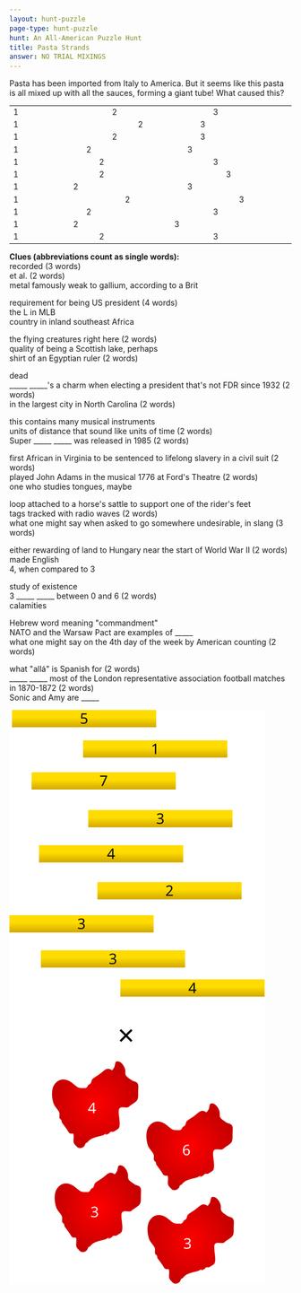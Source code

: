 ```yaml
---
layout: hunt-puzzle
page-type: hunt-puzzle
hunt: An All-American Puzzle Hunt
title: Pasta Strands
answer: NO TRIAL MIXINGS
---
```

<p class="puzzle-flavor" markdown="1">
Pasta has been imported from Italy to America. But it seems like this pasta is all mixed up with all the sauces, forming a giant tube! What caused this?
</p>

<table class="pasta-grid">
  <tr>
    <td><div><div class="corner">1</div></div></td>
    <td><div></div></td>
    <td><div></div></td>
    <td><div></div></td>
    <td><div></div></td>
    <td><div></div></td>
    <td><div></div></td>
    <td><div></div></td>
    <td><div></div></td>
    <td><div></div></td>
    <td><div><div class="corner">2</div></div></td>
    <td><div></div></td>
    <td><div></div></td>
    <td><div></div></td>
    <td><div></div></td>
    <td><div></div></td>
    <td><div></div></td>
    <td><div></div></td>
    <td><div></div></td>
    <td><div><div class="corner">3</div></div></td>
    <td><div></div></td>
    <td><div></div></td>
    <td><div></div></td>
    <td><div></div></td>
    <td><div></div></td>
    <td><div></div></td>
    <td><div></div></td>
    <td><div></div></td>
  </tr>                          
  <tr>                           
    <td><div><div class="corner">1</div></div></td>
    <td><div></div></td>
    <td><div></div></td>
    <td><div></div></td>
    <td><div></div></td>
    <td><div></div></td>
    <td><div></div></td>
    <td><div></div></td>
    <td><div></div></td>
    <td><div></div></td>
    <td><div></div></td>
    <td><div></div></td>
    <td><div><div class="corner">2</div></div></td>
    <td><div></div></td>
    <td><div></div></td>
    <td><div></div></td>
    <td><div></div></td>
    <td><div></div></td>
    <td><div><div class="corner">3</div></div></td>
    <td><div></div></td>
    <td><div></div></td>
    <td><div></div></td>
    <td><div></div></td>
    <td><div></div></td>
    <td><div></div></td>
    <td><div></div></td>
    <td><div></div></td>
    <td><div></div></td>
  </tr>                          
  <tr>                           
    <td><div><div class="corner">1</div></div></td>
    <td><div></div></td>
    <td><div></div></td>
    <td><div></div></td>
    <td><div></div></td>
    <td><div></div></td>
    <td><div></div></td>
    <td><div></div></td>
    <td><div></div></td>
    <td><div></div></td>
    <td><div><div class="corner">2</div></div></td>
    <td><div></div></td>
    <td><div></div></td>
    <td><div></div></td>
    <td><div></div></td>
    <td><div></div></td>
    <td><div></div></td>
    <td><div></div></td>
    <td><div><div class="corner">3</div></div></td>
    <td><div></div></td>
    <td><div></div></td>
    <td><div></div></td>
    <td><div></div></td>
    <td><div></div></td>
    <td><div></div></td>
    <td><div></div></td>
    <td><div></div></td>
    <td><div></div></td>
  </tr>                          
  <tr>                           
    <td><div><div class="corner">1</div></div></td>
    <td><div></div></td>
    <td><div></div></td>
    <td><div></div></td>
    <td><div></div></td>
    <td><div></div></td>
    <td><div></div></td>
    <td><div></div></td>
    <td><div><div class="corner">2</div></div></td>
    <td><div></div></td>
    <td><div></div></td>
    <td><div></div></td>
    <td><div></div></td>
    <td><div></div></td>
    <td><div></div></td>
    <td><div></div></td>
    <td><div></div></td>
    <td><div><div class="corner">3</div></div></td>
    <td><div></div></td>
    <td><div></div></td>
    <td><div></div></td>
    <td><div></div></td>
    <td><div></div></td>
    <td><div></div></td>
    <td><div></div></td>
    <td><div></div></td>
    <td><div></div></td>
    <td><div></div></td>
  </tr>                          
  <tr>                           
    <td><div><div class="corner">1</div></div></td>
    <td><div></div></td>
    <td><div></div></td>
    <td><div></div></td>
    <td><div></div></td>
    <td><div></div></td>
    <td><div></div></td>
    <td><div></div></td>
    <td><div></div></td>
    <td><div><div class="corner">2</div></div></td>
    <td><div></div></td>
    <td><div></div></td>
    <td><div></div></td>
    <td><div></div></td>
    <td><div></div></td>
    <td><div></div></td>
    <td><div></div></td>
    <td><div></div></td>
    <td><div></div></td>
    <td><div><div class="corner">3</div></div></td>
    <td><div></div></td>
    <td><div></div></td>
    <td><div></div></td>
    <td><div></div></td>
    <td><div></div></td>
    <td><div></div></td>
    <td><div></div></td>
    <td><div></div></td>
  </tr>                          
  <tr>                           
    <td><div><div class="corner">1</div></div></td>
    <td><div></div></td>
    <td><div></div></td>
    <td><div></div></td>
    <td><div></div></td>
    <td><div></div></td>
    <td><div></div></td>
    <td><div></div></td>
    <td><div></div></td>
    <td><div><div class="corner">2</div></div></td>
    <td><div></div></td>
    <td><div></div></td>
    <td><div></div></td>
    <td><div></div></td>
    <td><div></div></td>
    <td><div></div></td>
    <td><div></div></td>
    <td><div></div></td>
    <td><div></div></td>
    <td><div></div></td>
    <td><div><div class="corner">3</div></div></td>
    <td><div></div></td>
    <td><div></div></td>
    <td><div></div></td>
    <td><div></div></td>
    <td><div></div></td>
    <td><div></div></td>
    <td><div></div></td>
  </tr>                          
  <tr>                           
    <td><div><div class="corner">1</div></div></td>
    <td><div></div></td>
    <td><div></div></td>
    <td><div></div></td>
    <td><div></div></td>
    <td><div></div></td>
    <td><div></div></td>
    <td><div><div class="corner">2</div></div></td>
    <td><div></div></td>
    <td><div></div></td>
    <td><div></div></td>
    <td><div></div></td>
    <td><div></div></td>
    <td><div></div></td>
    <td><div></div></td>
    <td><div></div></td>
    <td><div></div></td>
    <td><div><div class="corner">3</div></div></td>
    <td><div></div></td>
    <td><div></div></td>
    <td><div></div></td>
    <td><div></div></td>
    <td><div></div></td>
    <td><div></div></td>
    <td><div></div></td>
    <td><div></div></td>
    <td><div></div></td>
    <td><div></div></td>
  </tr>                          
  <tr>                           
    <td><div><div class="corner">1</div></div></td>
    <td><div></div></td>
    <td><div></div></td>
    <td><div></div></td>
    <td><div></div></td>
    <td><div></div></td>
    <td><div></div></td>
    <td><div></div></td>
    <td><div></div></td>
    <td><div></div></td>
    <td><div></div></td>
    <td><div><div class="corner">2</div></div></td>
    <td><div></div></td>
    <td><div></div></td>
    <td><div></div></td>
    <td><div></div></td>
    <td><div></div></td>
    <td><div></div></td>
    <td><div></div></td>
    <td><div></div></td>
    <td><div></div></td>
    <td><div><div class="corner">3</div></div></td>
    <td><div></div></td>
    <td><div></div></td>
    <td><div></div></td>
    <td><div></div></td>
    <td><div></div></td>
    <td><div></div></td>
  </tr>                          
  <tr>                           
    <td><div><div class="corner">1</div></div></td>
    <td><div></div></td>
    <td><div></div></td>
    <td><div></div></td>
    <td><div></div></td>
    <td><div></div></td>
    <td><div></div></td>
    <td><div></div></td>
    <td><div><div class="corner">2</div></div></td>
    <td><div></div></td>
    <td><div></div></td>
    <td><div></div></td>
    <td><div></div></td>
    <td><div></div></td>
    <td><div></div></td>
    <td><div></div></td>
    <td><div></div></td>
    <td><div></div></td>
    <td><div></div></td>
    <td><div><div class="corner">3</div></div></td>
    <td><div></div></td>
    <td><div></div></td>
    <td><div></div></td>
    <td><div></div></td>
    <td><div></div></td>
    <td><div></div></td>
    <td><div></div></td>
    <td><div></div></td>
  </tr>                          
  <tr>                           
    <td><div><div class="corner">1</div></div></td>
    <td><div></div></td>
    <td><div></div></td>
    <td><div></div></td>
    <td><div></div></td>
    <td><div></div></td>
    <td><div></div></td>
    <td><div><div class="corner">2</div></div></td>
    <td><div></div></td>
    <td><div></div></td>
    <td><div></div></td>
    <td><div></div></td>
    <td><div></div></td>
    <td><div></div></td>
    <td><div></div></td>
    <td><div></div></td>
    <td><div><div class="corner">3</div></div></td>
    <td><div></div></td>
    <td><div></div></td>
    <td><div></div></td>
    <td><div></div></td>
    <td><div></div></td>
    <td><div></div></td>
    <td><div></div></td>
    <td><div></div></td>
    <td><div></div></td>
    <td><div></div></td>
    <td><div></div></td>
  </tr>                          
  <tr>                           
    <td><div><div class="corner">1</div></div></td>
    <td><div></div></td>
    <td><div></div></td>
    <td><div></div></td>
    <td><div></div></td>
    <td><div></div></td>
    <td><div></div></td>
    <td><div></div></td>
    <td><div></div></td>
    <td><div><div class="corner">2</div></div></td>
    <td><div></div></td>
    <td><div></div></td>
    <td><div></div></td>
    <td><div></div></td>
    <td><div></div></td>
    <td><div></div></td>
    <td><div></div></td>
    <td><div></div></td>
    <td><div></div></td>
    <td><div><div class="corner">3</div></div></td>
    <td><div></div></td>
    <td><div></div></td>
    <td><div></div></td>
    <td><div></div></td>
    <td><div></div></td>
    <td><div></div></td>
    <td><div></div></td>
    <td><div></div></td>
  </tr>
</table>

**Clues (abbreviations count as single words):**<br>
recorded (3 words)<br>
et al. (2 words)<br>
metal famously weak to gallium, according to a Brit

requirement for being US president (4 words)<br>
the L in MLB<br>
country in inland southeast Africa

the flying creatures right here (2 words)<br>
quality of being a Scottish lake, perhaps<br>
shirt of an Egyptian ruler (2 words)

dead<br>
_____ _____'s a charm when electing a president that's not FDR since 1932 (2 words)<br>
in the largest city in North Carolina (2 words)

this contains many musical instruments<br>
units of distance that sound like units of time (2 words)<br>
Super _____ _____ was released in 1985 (2 words)

first African in Virginia to be sentenced to lifelong slavery in a civil suit (2 words)<br>
played John Adams in the musical 1776 at Ford's Theatre (2 words)<br>
one who studies tongues, maybe

loop attached to a horse's sattle to support one of the rider's feet<br>
tags tracked with radio waves (2 words)<br>
what one might say when asked to go somewhere undesirable, in slang (3 words)

either rewarding of land to Hungary near the start of World War II (2 words)<br>
made English<br>
4, when compared to 3

study of existence<br>
3 _____ _____ between 0 and 6 (2 words)<br>
calamities

Hebrew word meaning "commandment"<br>
NATO and the Warsaw Pact are examples of _____<br>
what one might say on the 4th day of the week by American counting (2 words)

what "allá" is Spanish for (2 words)<br>
_____ _____ most of the London representative association football matches in 1870-1872 (2 words)<br>
Sonic and Amy are _____

<img class="center-img" src="../pasta-and-sauce.svg"/>